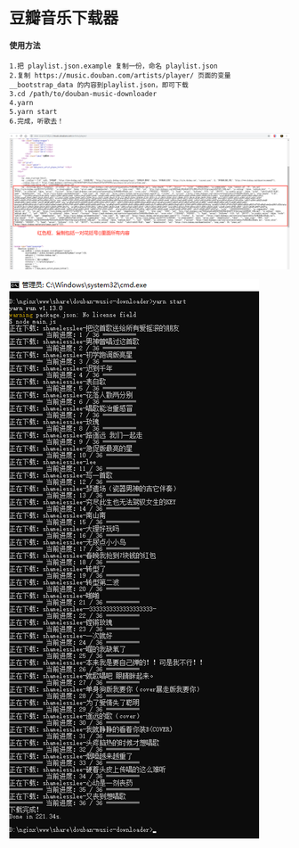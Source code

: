 # 豆瓣音乐下载器

#### 使用方法
```
1.把 playlist.json.example 复制一份，命名 playlist.json
2.复制 https://music.douban.com/artists/player/ 页面的变量 __bootstrap_data 的内容到playlist.json，即可下载
3.cd /path/to/douban-music-downloader
4.yarn
5.yarn start
6.完成，听歌去！
```

![复制数据](https://raw.githubusercontent.com/share-group/douban-music-downloader/master/doc/1.png)

![下载界面](https://raw.githubusercontent.com/share-group/douban-music-downloader/master/doc/2.png)